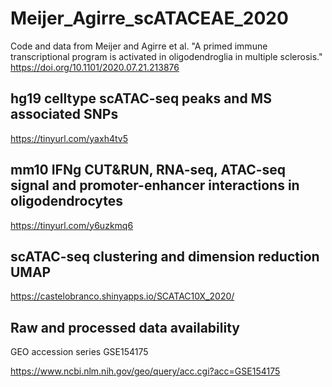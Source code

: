 # Meijer_Agirre_scATACEAE_2020
Code and data from Meijer and Agirre et al. "A primed immune transcriptional program is activated in oligodendroglia in multiple sclerosis."
https://doi.org/10.1101/2020.07.21.213876 


## hg19 celltype scATAC-seq peaks and MS associated SNPs

https://tinyurl.com/yaxh4tv5

## mm10 IFNg CUT&RUN, RNA-seq, ATAC-seq signal and promoter-enhancer interactions in oligodendrocytes

https://tinyurl.com/y6uzkmq6

## scATAC-seq clustering and dimension reduction UMAP

https://castelobranco.shinyapps.io/SCATAC10X_2020/

## Raw and processed data availability

GEO accession series GSE154175

https://www.ncbi.nlm.nih.gov/geo/query/acc.cgi?acc=GSE154175

